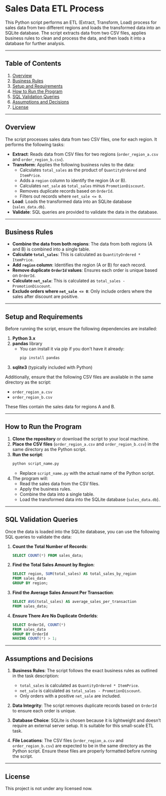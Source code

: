 # Sales Data ETL Process

This Python script performs an ETL (Extract, Transform, Load) process for sales data from two different regions and loads the transformed data into an SQLite database. The script extracts data from two CSV files, applies business rules to clean and process the data, and then loads it into a database for further analysis.

---

## Table of Contents

1. [Overview](#overview)
2. [Business Rules](#business-rules)
3. [Setup and Requirements](#setup-and-requirements)
4. [How to Run the Program](#how-to-run-the-program)
5. [SQL Validation Queries](#sql-validation-queries)
6. [Assumptions and Decisions](#assumptions-and-decisions)
7. [License](#license)

---

## Overview

The script processes sales data from two CSV files, one for each region. It performs the following tasks:

- **Extract**: Reads data from CSV files for two regions (`order_region_a.csv` and `order_region_b.csv`).
- **Transform**: Applies the following business rules to the data:
    - Calculates `total_sales` as the product of `QuantityOrdered` and `ItemPrice`.
    - Adds a `region` column to identify the region (A or B).
    - Calculates `net_sale` as `total_sales` minus `PromotionDiscount`.
    - Removes duplicate records based on `OrderId`.
    - Filters out records where `net_sale <= 0`.
- **Load**: Loads the transformed data into an SQLite database (`sales_data.db`).
- **Validate**: SQL queries are provided to validate the data in the database.

---

## Business Rules

- **Combine the data from both regions**: The data from both regions (A and B) is combined into a single table.
- **Calculate `total_sales`**: This is calculated as `QuantityOrdered * ItemPrice`.
- **Add `region` column**: Identifies the region (A or B) for each record.
- **Remove duplicate `OrderId` values**: Ensures each order is unique based on `OrderId`.
- **Calculate `net_sale`**: This is calculated as `total_sales - PromotionDiscount`.
- **Exclude orders where `net_sale <= 0`**: Only include orders where the sales after discount are positive.

---

## Setup and Requirements

Before running the script, ensure the following dependencies are installed:

1. **Python 3.x**
2. **pandas** library
    - You can install it via pip if you don't have it already:
      ```bash
      pip install pandas
      ```
3. **sqlite3** (typically included with Python)

Additionally, ensure that the following CSV files are available in the same directory as the script:

- `order_region_a.csv`
- `order_region_b.csv`

These files contain the sales data for regions A and B.

---

## How to Run the Program

1. **Clone the repository** or download the script to your local machine.
2. **Place the CSV files** (`order_region_a.csv` and `order_region_b.csv`) in the same directory as the Python script.
3. **Run the script**:
    ```bash
    python script_name.py
    ```
   - Replace `script_name.py` with the actual name of the Python script.
4. The program will:
    - Read the sales data from the CSV files.
    - Apply the business rules.
    - Combine the data into a single table.
    - Load the transformed data into the SQLite database (`sales_data.db`).

---

## SQL Validation Queries

Once the data is loaded into the SQLite database, you can use the following SQL queries to validate the data:

1. **Count the Total Number of Records**:
    ```sql
    SELECT COUNT(*) FROM sales_data;
    ```

2. **Find the Total Sales Amount by Region**:
    ```sql
    SELECT region, SUM(total_sales) AS total_sales_by_region
    FROM sales_data
    GROUP BY region;
    ```

3. **Find the Average Sales Amount Per Transaction**:
    ```sql
    SELECT AVG(total_sales) AS average_sales_per_transaction
    FROM sales_data;
    ```

4. **Ensure There Are No Duplicate OrderIds**:
    ```sql
    SELECT OrderId, COUNT(*) 
    FROM sales_data 
    GROUP BY OrderId 
    HAVING COUNT(*) > 1;
    ```

---

## Assumptions and Decisions

1. **Business Rules**: The script follows the exact business rules as outlined in the task description:
    - `total_sales` is calculated as `QuantityOrdered * ItemPrice`.
    - `net_sale` is calculated as `total_sales - PromotionDiscount`.
    - Only orders with a positive `net_sale` are included.

2. **Data Integrity**: The script removes duplicate records based on `OrderId` to ensure each order is unique.

3. **Database Choice**: SQLite is chosen because it is lightweight and doesn’t require an external server setup. It is suitable for this small-scale ETL task.

4. **File Locations**: The CSV files (`order_region_a.csv` and `order_region_b.csv`) are expected to be in the same directory as the Python script. Ensure these files are properly formatted before running the script.

---

## License

This project is not under any licensed now.